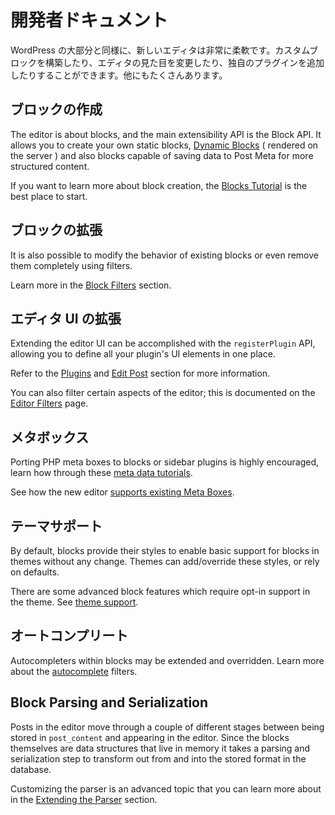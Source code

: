 <!-- # Developer Documentation -->
# 開発者ドキュメント

<!-- The new editor is highly flexible, like most of WordPress. You can build custom blocks, modify the editor's appearance, add special plugins, and much more. -->
WordPress の大部分と同様に、新しいエディタは非常に柔軟です。カスタムブロックを構築したり、エディタの見た目を変更したり、独自のプラグインを追加したりすることができます。他にもたくさんあります。

<!-- ## Creating Blocks -->
## ブロックの作成

The editor is about blocks, and the main extensibility API is the Block API. It allows you to create your own static blocks, [Dynamic Blocks](/docs/designers-developers/developers/tutorials/block-tutorial/creating-dynamic-blocks.md) ( rendered on the server ) and also blocks capable of saving data to Post Meta for more structured content.

If you want to learn more about block creation, the [Blocks Tutorial](/docs/designers-developers/developers/tutorials/block-tutorial/readme.md) is the best place to start.

<!-- ## Extending Blocks -->
## ブロックの拡張

It is also possible to modify the behavior of existing blocks or even remove them completely using filters.

Learn more in the [Block Filters](/docs/designers-developers/developers/filters/block-filters.md) section.

<!-- ## Extending the Editor UI -->
## エディタ UI の拡張

Extending the editor UI can be accomplished with the `registerPlugin` API, allowing you to define all your plugin's UI elements in one place.

Refer to the [Plugins](/packages/plugins/README.md) and [Edit Post](/packages/edit-post/README.md) section for more information.

You can also filter certain aspects of the editor; this is documented on the [Editor Filters](/docs/designers-developers/developers/filters/editor-filters.md) page.

<!-- ## Meta Boxes -->
## メタボックス

Porting PHP meta boxes to blocks or sidebar plugins is highly encouraged, learn how through these [meta data tutorials](/docs/designers-developers/developers/tutorials/metabox/readme.md).

See how the new editor [supports existing Meta Boxes](/docs/designers-developers/developers/backward-compatibility/meta-box.md).

<!-- ## Theme Support -->
## テーマサポート

By default, blocks provide their styles to enable basic support for blocks in themes without any change. Themes can add/override these styles, or rely on defaults.

There are some advanced block features which require opt-in support in the theme. See [theme support](/docs/designers-developers/developers/themes/theme-support.md).

<!-- ## Autocomplete -->
## オートコンプリート

Autocompleters within blocks may be extended and overridden. Learn more about the [autocomplete](/docs/designers-developers/developers/filters/autocomplete-filters.md) filters.

<!-- ## Block Parsing and Serialization -->
## Block Parsing and Serialization

Posts in the editor move through a couple of different stages between being stored in `post_content` and appearing in the editor. Since the blocks themselves are data structures that live in memory it takes a parsing and serialization step to transform out from and into the stored format in the database.

Customizing the parser is an advanced topic that you can learn more about in the [Extending the Parser](/docs/designers-developers/developers/filters/parser-filters.md) section.
